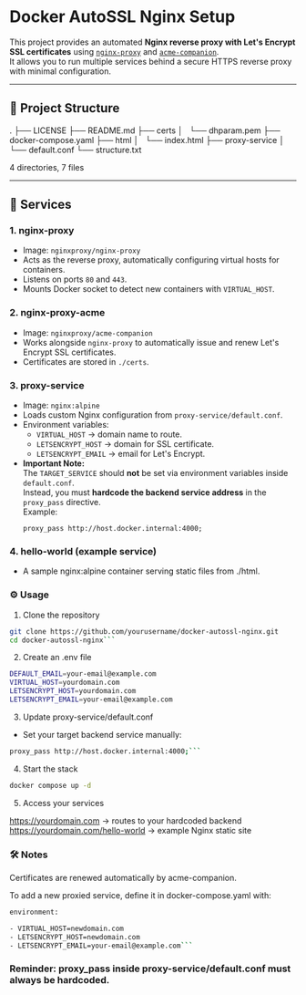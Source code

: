 # Docker AutoSSL Nginx Setup

This project provides an automated **Nginx reverse proxy with Let's Encrypt SSL certificates** using [`nginx-proxy`](https://github.com/nginx-proxy/nginx-proxy) and [`acme-companion`](https://github.com/nginx-proxy/acme-companion).  
It allows you to run multiple services behind a secure HTTPS reverse proxy with minimal configuration.

---

## 📂 Project Structure

.
├── LICENSE
├── README.md
├── certs
│   └── dhparam.pem
├── docker-compose.yaml
├── html
│   └── index.html
├── proxy-service
│   └── default.conf
└── structure.txt

4 directories, 7 files

---

## 🚀 Services

### 1. **nginx-proxy**

- Image: `nginxproxy/nginx-proxy`
- Acts as the reverse proxy, automatically configuring virtual hosts for containers.
- Listens on ports `80` and `443`.
- Mounts Docker socket to detect new containers with `VIRTUAL_HOST`.

### 2. **nginx-proxy-acme**

- Image: `nginxproxy/acme-companion`
- Works alongside `nginx-proxy` to automatically issue and renew Let's Encrypt SSL certificates.
- Certificates are stored in `./certs`.

### 3. **proxy-service**

- Image: `nginx:alpine`
- Loads custom Nginx configuration from `proxy-service/default.conf`.
- Environment variables:
  - `VIRTUAL_HOST` → domain name to route.
  - `LETSENCRYPT_HOST` → domain for SSL certificate.
  - `LETSENCRYPT_EMAIL` → email for Let's Encrypt.
- **Important Note:**  
  The `TARGET_SERVICE` should **not** be set via environment variables inside `default.conf`.  
  Instead, you must **hardcode the backend service address** in the `proxy_pass` directive.  
  Example:
  ```nginx
  proxy_pass http://host.docker.internal:4000;
  ```

### 4. hello-world (example service)

- A sample nginx:alpine container serving static files from ./html.

###

### ⚙️ Usage

1. Clone the repository

````bash
git clone https://github.com/yourusername/docker-autossl-nginx.git
cd docker-autossl-nginx```
````

2. Create an .env file

```bash
DEFAULT_EMAIL=your-email@example.com
VIRTUAL_HOST=yourdomain.com
LETSENCRYPT_HOST=yourdomain.com
LETSENCRYPT_EMAIL=your-email@example.com

```

3. Update proxy-service/default.conf

- Set your target backend service manually:

````bash
proxy_pass http://host.docker.internal:4000;```
````

4. Start the stack

```bash
docker compose up -d
```

5. Access your services

https://yourdomain.com → routes to your hardcoded backend
https://yourdomain.com/hello-world → example Nginx static site

###

### 🛠 Notes

Certificates are renewed automatically by acme-companion.

To add a new proxied service, define it in docker-compose.yaml with:

````bash
environment:

- VIRTUAL_HOST=newdomain.com
- LETSENCRYPT_HOST=newdomain.com
- LETSENCRYPT_EMAIL=your-email@example.com```

````

### Reminder: proxy_pass inside proxy-service/default.conf must always be hardcoded.

